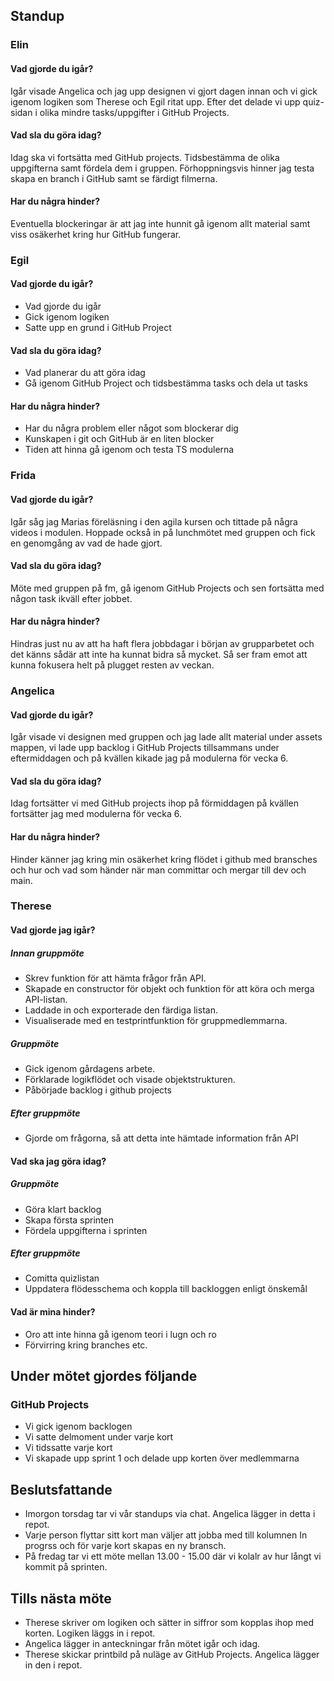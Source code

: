 ## Standup
### Elin
#### Vad gjorde du igår?
Igår visade Angelica och jag upp designen vi gjort dagen innan och vi gick igenom logiken som Therese och Egil ritat upp. Efter det delade vi upp quiz-sidan i olika mindre tasks/uppgifter i GitHub Projects.
#### Vad sla du göra idag?
Idag ska vi fortsätta med GitHub projects. Tidsbestämma de olika uppgifterna samt fördela dem i gruppen. Förhoppningsvis hinner jag testa skapa en branch i GitHub samt se färdigt filmerna.
#### Har du några hinder?
Eventuella blockeringar är att jag inte hunnit gå igenom allt material samt viss osäkerhet kring hur GitHub fungerar.

### Egil 
#### Vad gjorde du igår?
- Vad gjorde du igår
- Gick igenom logiken
- Satte upp en grund i GitHub Project
#### Vad sla du göra idag? 
- Vad planerar du att göra idag
- Gå igenom GitHub Project och tidsbestämma tasks och dela ut tasks
#### Har du några hinder?
- Har du några problem eller något som blockerar dig
- Kunskapen i git och GitHub är en liten blocker
- Tiden att hinna gå igenom och testa TS modulerna

### Frida
#### Vad gjorde du igår?
Igår såg jag Marias föreläsning i den agila kursen och tittade på några videos i modulen. Hoppade också in på lunchmötet med gruppen och  fick en genomgång av vad de hade gjort.
#### Vad sla du göra idag?
Möte med gruppen på fm, gå igenom GitHub Projects och sen fortsätta med någon task ikväll efter jobbet.
#### Har du några hinder?
Hindras just nu av att ha haft flera jobbdagar i början av grupparbetet och det känns sådär att inte ha kunnat bidra så mycket. Så ser fram emot att kunna fokusera helt på plugget resten av veckan. 

### Angelica
#### Vad gjorde du igår?
Igår visade vi designen med gruppen och jag lade allt material under assets mappen, vi lade upp backlog i GitHub Projects tillsammans under eftermiddagen och på kvällen kikade jag på modulerna för vecka 6.
#### Vad sla du göra idag?
Idag fortsätter vi med GitHub projects ihop på förmiddagen på kvällen fortsätter jag med modulerna för vecka 6. 
#### Har du några hinder?
Hinder känner jag kring min osäkerhet kring flödet i github med bransches och hur och vad som händer när man committar och mergar till dev och main.

### Therese
#### Vad gjorde jag igår?  
##### Innan gruppmöte  
- Skrev funktion för att hämta frågor från API.  
- Skapade en constructor för objekt och funktion för att köra och merga API-listan.  
- Laddade in och exporterade den färdiga listan.  
- Visualiserade med en testprintfunktion för gruppmedlemmarna.  
##### Gruppmöte  
- Gick igenom gårdagens arbete.  
- Förklarade logikflödet och visade objektstrukturen.  
- Påbörjade backlog i github projects
##### Efter gruppmöte  
- Gjorde om frågorna, så att detta inte hämtade information från API
#### Vad ska jag göra idag?
##### Gruppmöte
- Göra klart backlog
- Skapa första sprinten
- Fördela uppgifterna i sprinten
##### Efter gruppmöte
- Comitta quizlistan
- Uppdatera flödesschema och koppla till backloggen enligt önskemål
#### Vad är mina hinder?
- Oro att inte hinna gå igenom teori i lugn och ro
- Förvirring kring branches etc.

## Under mötet gjordes följande
### GitHub Projects
- Vi gick igenom backlogen
- Vi satte delmoment under varje kort
- Vi tidssatte varje kort
- Vi skapade upp sprint 1 och delade upp korten över medlemmarna

## Beslutsfattande
- Imorgon torsdag tar vi vår standups via chat. Angelica lägger in detta i repot.
- Varje person flyttar sitt kort man väljer att jobba med till kolumnen In progrss och för varje kort skapas en ny bransch.
- På fredag tar vi ett möte mellan 13.00 - 15.00 där vi kolalr av hur långt vi kommit på sprinten. 

## Tills nästa möte
- Therese skriver om logiken och sätter in siffror som kopplas ihop med korten. Logiken läggs in i repot.
- Angelica lägger in anteckningar från mötet igår och idag.
- Therese skickar printbild på nuläge av GitHub Projects. Angelica lägger in den i repot. 
